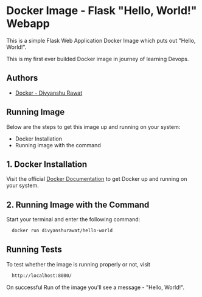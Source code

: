 
# Docker Image - Flask "Hello, World!" Webapp

This is a simple Flask Web Application Docker Image which puts out "Hello, World!".

This is my first ever builded Docker image in journey of learning Devops.
## Authors

- [Docker - Divyanshu Rawat](https://hub.docker.com/u/divyanshurawat)

  
## Running Image

Below are the steps to get this image up and running on your system:

- Docker Installation
- Running image with the command
## 1. Docker Installation 

Visit the official [Docker Documentation](https://docs.docker.com/get-started/overview/) to get Docker up and running on your system.

## 2. Running Image with the Command

Start your terminal and enter the following command:

```bash 
  docker run divyanshurawat/hello-world
```
    
## Running Tests

To test whether the image is running properly or not, visit

```bash
  http://localhost:8080/
```

On successful Run of the image you'll see a message - "Hello, World!".

  
